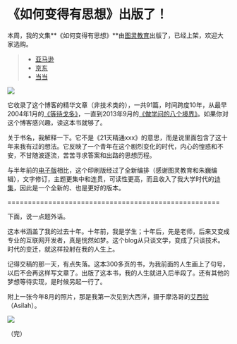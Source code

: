 # 《如何变得有思想》出版了！

本周，我的文集**《如何变得有思想》**由[图灵教育](http://www.ituring.com.cn/book/1533)出版了，已经上架，欢迎大家选购。

> - [亚马逊](http://www.amazon.cn/%E5%9B%BE%E4%B9%A6/dp/B00Q7UVFKQ/ref=lh_ni_t?ie=UTF8&psc=1&smid=A1AJ19PSB66TGU)
> - [京东](http://item.jd.com/11585328.html)
> - [当当](http://product.dangdang.com/23606565.html)

![](http://image.beekka.com/blog/2014/bg2014121903.jpg)

它收录了这个博客的精华文章（非技术类的），一共91篇，时间跨度10年，从最早2004年1月的[《等待戈多》](http://www.ruanyifeng.com/blog/2004/01/post_26.html)，一直到2013年9月的[《做学问的八个境界》](http://www.ruanyifeng.com/blog/2013/09/liang_shuming.html)。如果你对这个博客感兴趣，读这本书就够了。

关于书名，我解释一下。它不是《21天精通xxx》的意思，而是说里面包含了这十年来我有过的想法。它反映了一个青年在这个剧烈变化的时代，内心的惶惑和不安，不甘随波逐流，苦苦寻求答案和出路的思想历程。

与半年前的[电子版](http://www.ruanyifeng.com/blog/2014/05/my_blog_book.html)相比，这个印刷版经过了全新编排（感谢图灵教育和朱巍编辑），文字修订，主题更集中和连贯，可读性更高，而且收入了我大学时代的[诗集](http://www.ruanyifeng.com/poem/)，因此是一个全新的、也是更好的版本。

====================================================

下面，说一点题外话。

这本书涵盖了我的过去十年。十年前，我是学生；十年后，先是老师，后来又变成专业的互联网开发者，真是恍然如梦。这个blog从只谈文学，变成了只谈技术。时代的变迁，就这样投射在我的人生上。

记得交稿的那一天，有点失落。这本300多页的书，为我前面的人生画上了句号，以后不会再这样写文章了。出版了这本书，我的人生就进入后半段了。还有其他的梦想等待实现，是时候另起一行了。

附上一张今年8月的照片，那是我第一次见到大西洋，摄于摩洛哥的[艾西拉](http://en.wikipedia.org/wiki/Asilah)（Asilah）。

![](http://image.beekka.com/blog/2014/bg2014121902.jpg)

（完）



